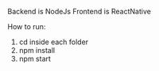Backend is NodeJs
Frontend is ReactNative

How to run:
1. cd inside each folder
2. npm install
3. npm start
